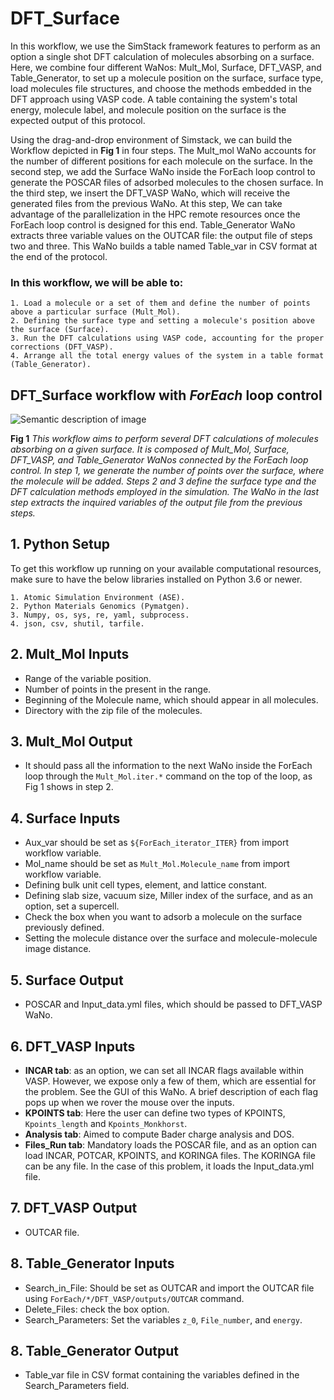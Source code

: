 # DFT_Surface
In this workflow, we use the SimStack framework features to perform as an option a single shot DFT calculation of molecules absorbing on a surface. Here, we combine four different WaNos: Mult_Mol, Surface, DFT_VASP, and Table_Generator, to set up a molecule position on the surface, surface type, load molecules file structures, and choose the methods embedded in the DFT approach using VASP code. A table containing the system's total energy, molecule label, and molecule position on the surface is the expected output of this protocol.

Using the drag-and-drop environment of Simstack, we can build the Workflow depicted in **Fig 1** in four steps. The Mult_mol WaNo accounts for the number of different positions for each molecule on the surface.  In the second step, we add the Surface WaNo inside the ForEach loop control to generate the POSCAR files of adsorbed molecules to the chosen surface. In the third step, we insert the DFT_VASP WaNo, which will receive the generated files from the previous WaNo. At this step, We can take advantage of the parallelization in the HPC remote resources once the ForEach loop control is designed for this end.  Table_Generator WaNo extracts three variable values on the OUTCAR file: the output file of steps two and three. This WaNo builds a table named Table_var in CSV format at the end of the protocol. 

### In this workflow, we will be able to:
```
1. Load a molecule or a set of them and define the number of points above a particuĺar surface (Mult_Mol).
2. Defining the surface type and setting a molecule's position above the surface (Surface).
3. Run the DFT calculations using VASP code, accounting for the proper corrections (DFT_VASP).
4. Arrange all the total energy values of the system in a table format (Table_Generator). 
```

## DFT_Surface workflow with **_ForEach_** loop control
![Semantic description of image](Workflow_DFT_Surface.png)

**Fig 1** _This workflow aims to perform several DFT calculations of molecules absorbing on a given surface. It is composed of Mult_Mol, Surface, DFT_VASP, and Table_Generator WaNos connected by the ForEach loop control. In step 1, we generate the number of points over the surface, where the molecule will be added. Steps 2 and 3 define the surface type and the DFT calculation methods employed in the simulation. The WaNo in the last step extracts the inquired variables of the output file from the previous steps._

## 1. Python Setup
To get this workflow up running on your available computational resources, make sure to have the below libraries installed on Python 3.6 or newer.

```
1. Atomic Simulation Environment (ASE).
2. Python Materials Genomics (Pymatgen).
3. Numpy, os, sys, re, yaml, subprocess.
4. json, csv, shutil, tarfile. 
```
## 2. Mult_Mol Inputs
- Range of the variable position. 
- Number of points in the present in the range. 
- Beginning of the Molecule name, which should appear in all molecules. 
- Directory with the zip file of the molecules.
## 3. Mult_Mol Output
- It should pass all the information to the next WaNo inside the ForEach loop through the `Mult_Mol.iter.*` command on the top of the loop, as Fig 1 shows in step 2.
## 4. Surface Inputs
- Aux_var should be set as `${ForEach_iterator_ITER}` from import workflow variable.
- Mol_name should be set as `Mult_Mol.Molecule_name` from import workflow variable.
- Defining bulk unit cell types, element, and lattice constant.
- Defining slab size, vacuum size, Miller index of the surface, and as an option, set a supercell.
- Check the box when you want to adsorb a molecule on the surface previously defined.
- Setting the molecule distance over the surface and molecule-molecule image distance.
## 5. Surface Output
- POSCAR and Input_data.yml files, which should be passed to DFT_VASP WaNo.
## 6. DFT_VASP Inputs
- **INCAR tab**: as an option, we can set all INCAR flags available within VASP. However, we expose only a few of them, which are essential for the problem. See the GUI of this WaNo. A brief description of each flag pops up when we rover the mouse over the inputs.
- **KPOINTS tab**: Here the user can define two types of KPOINTS, `Kpoints_length` and `Kpoints_Monkhorst`.
- **Analysis tab**: Aimed to compute Bader charge analysis and DOS.
- **Files_Run tab**: Mandatory loads the POSCAR file, and as an option can load INCAR, POTCAR, KPOINTS, and KORINGA files. The KORINGA file can be any file. In the case of this problem, it loads the Input_data.yml file.
## 7. DFT_VASP Output
- OUTCAR file.
## 8. Table_Generator Inputs
- Search_in_File: Should be set as OUTCAR and import the OUTCAR file using `ForEach/*/DFT_VASP/outputs/OUTCAR` command.
- Delete_Files: check the box option.
- Search_Parameters: Set the variables `z_0`, `File_number`, and `energy`.  
## 8. Table_Generator Output
- Table_var file in CSV format containing the variables defined in the Search_Parameters field.
